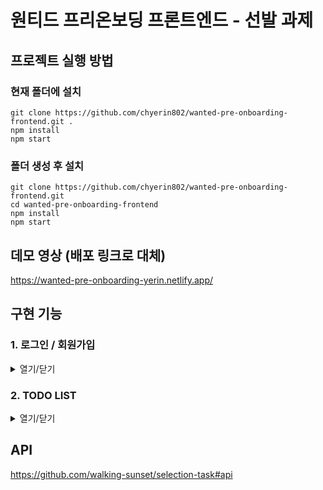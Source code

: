 # 원티드 프리온보딩 프론트엔드 - 선발 과제


## 프로젝트 실행 방법
### 현재 폴더에 설치
```
git clone https://github.com/chyerin802/wanted-pre-onboarding-frontend.git .
npm install
npm start
```

### 폴더 생성 후 설치
```
git clone https://github.com/chyerin802/wanted-pre-onboarding-frontend.git
cd wanted-pre-onboarding-frontend
npm install
npm start
```

## 데모 영상 (배포 링크로 대체)
https://wanted-pre-onboarding-yerin.netlify.app/

## 구현 기능
### 1. 로그인 / 회원가입

<details>
<summary>열기/닫기</summary>
<div markdown="1">

#### 1) Assignment 1 : 유효성 검사
회원가입과 로그인 페이지에 이메일과 비밀번호의 유효성 검사기능 구현
    - 이메일 조건: @ 포함
    - 비밀번호 조건: 8자 이상

#### 2) Assignment 2 : 회원가입 기능
회원가입 페이지에서 버튼을 클릭 시 회원가입을 진행하고 회원가입이 정상적으로 완료되었을 시 /signin 경로로 이동

#### 3) Assignment 3 : 로그인 기능
로그인 페이지에서 버튼을 클릭 시, 로그인을 진행하고 로그인이 정상적으로 완료되었을 시 /todo 경로로 이동
- JWT 방식으로 구현 (토큰은 로컬 스토리지에 저장)

#### 4) Assignment 4 : 리다이렉트 처리
로그인 여부에 따른 리다이렉트 처리를 구현
- 로컬 스토리지에 토큰이 있는 상태로 /signin 또는 /signup 페이지에 접속한다면 /todo 경로로 리다이렉트
- 로컬 스토리지에 토큰이 없는 상태로 /todo페이지에 접속한다면 /signin 경로로 리다이렉트


</div>
</details>


### 2. TODO LIST

<details>
<summary>열기/닫기</summary>
<div markdown="1">

#### 5) Assignment 5 : TODO 리스트 불러오기
`/todo`경로에 접속하면 투두 리스트 목록이 나타나고 목록에서는 TODO의 내용과 완료 여부가 표시

#### 6) Assignment 6 : 새로운 TODO 추가
리스트 페이지에 새로운 TODO를 입력할 수 있는 input과 추가 button 구현
추가 button을 클릭 시, 입력 input의 내용이 새로운 TODO로 추가

#### 7) Assignment 7 : TODO 완료 여부 수정
TODO의 체크박스를 통해 완료 여부를 수정

#### 8) Assignment 8
TODO 우측에 수정버튼과 삭제 버튼을 만들어주세요

#### 9) Assignment 9 : TODO 삭제
삭제 버튼 클릭 시, 해당 TODO 삭제

#### 10) Assignment 10 : TODO 내용 수정
TODO 우측의 수정 버튼을 누르면 수정모드가 활성화 (제출 버튼, 취소 버튼 표시)
- 수정모드에서는 TODO의 내용이 input창 안에 입력된 형태로 변경되고 TODO의 내용 변경 가능

제출버튼을 클릭 시, 수정한 내용을 제출해서 내용 업데이트
취소버튼을 클릭 시, 수정한 내용을 초기화 하고, 수정모드를 비활성화


</div>
</details>


## API
https://github.com/walking-sunset/selection-task#api
